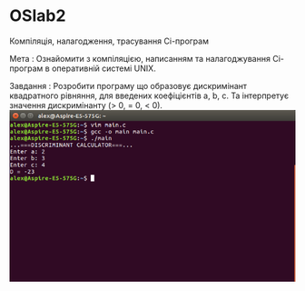 # OSlab2
Компіляція, налагодження, трасування Сі-програм

Мета : Ознайомити з компіляцією, написанням та нала­годжування Сі-програм в оперативній системі UNIX.

Завдання : Розробити програму що образовує дискримінант квадратного рівняння, для введених коефіцієнтів a, b, c. Та інтерпретує значення дискримінанту (> 0, = 0, < 0).
![alt text](https://github.com/AlexKychevsky/OSlab2/blob/master/laba2.png)
